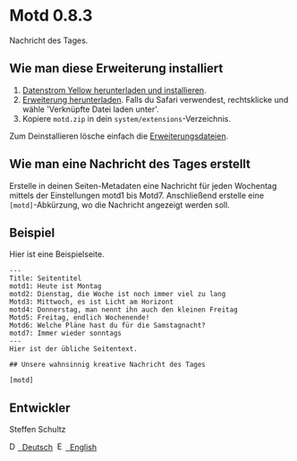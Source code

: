 Motd 0.8.3
========================
Nachricht des Tages.

## Wie man diese Erweiterung installiert

1. [Datenstrom Yellow herunterladen und installieren](https://github.com/datenstrom/yellow/).
2. [Erweiterung herunterladen](https://github.com/schulle4u/yellow-extensions-schulle4u/raw/master/zip/motd.zip). Falls du Safari verwendest, rechtsklicke und wähle 'Verknüpfte Datei laden unter'.
3. Kopiere `motd.zip` in dein `system/extensions`-Verzeichnis.

Zum Deinstallieren lösche einfach die [Erweiterungsdateien](extension.ini).

## Wie man eine Nachricht des Tages erstellt

Erstelle in deinen Seiten-Metadaten eine Nachricht für jeden Wochentag mittels der Einstellungen motd1 bis Motd7. Anschließend erstelle eine `[motd]`-Abkürzung, wo die Nachricht angezeigt werden soll. 

## Beispiel

Hier ist eine Beispielseite. 

````
---
Title: Seitentitel
motd1: Heute ist Montag
motd2: Dienstag, die Woche ist noch immer viel zu lang
Motd3: Mittwoch, es ist Licht am Horizont
motd4: Donnerstag, man nennt ihn auch den kleinen Freitag
Motd5: Freitag, endlich Wochenende!
Motd6: Welche Pläne hast du für die Samstagnacht?
motd7: Immer wieder sonntags
---
Hier ist der übliche Seitentext. 

## Unsere wahnsinnig kreative Nachricht des Tages

[motd]

````

## Entwickler
Steffen Schultz

<p>
<a href="README-de.md"><img src="https://raw.githubusercontent.com/datenstrom/yellow-developers/master/media/images/language-de.png" width="15" height="15" alt="Deutsch">&nbsp; Deutsch</a>&nbsp;
<a href="README.md"><img src="https://raw.githubusercontent.com/datenstrom/yellow-developers/master/media/images/language-en.png" width="15" height="15" alt="English">&nbsp; English</a>&nbsp;
</p>
